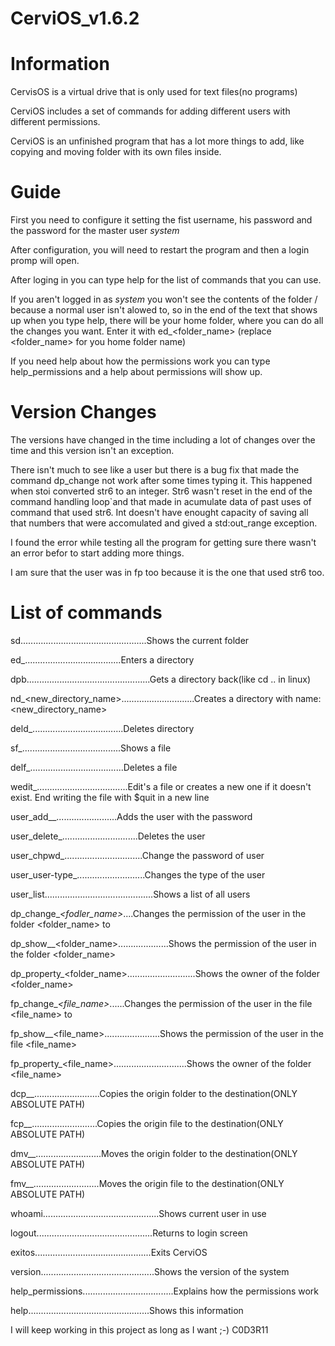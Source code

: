 # CerviOS_v1.6.2

# Information
CervisOS is a virtual drive that is only used for text files(no programs)

CerviOS includes a set of commands for adding different users with different permissions.

CerviOS is an unfinished program that has a lot more things to add, like copying and moving folder with its own files inside.

# Guide

First you need to configure it setting the fist username, his password and the password for the master user _system_

After configuration, you will need to restart the program and then a login promp will open.

After loging in you can type help for the list of commands that you can use.

If you aren't logged in as _system_ you won't see the contents of the folder / because a normal user isn't alowed to, so in the end of the text that shows up when you type help, there will be your home folder, where you can do all the changes you want. Enter it with ed_<folder_name> (replace <folder_name> for you home folder name)

If you need help about how the permissions work you can type help_permissions and a help about permissions will show up.

# Version Changes

The versions have changed in the time including a lot of changes over the time and this version isn't an exception.

There isn't much to see like a user but there is a bug fix that made the command dp_change not work after some times typing it. This happened when stoi converted str6 to an integer. Str6 wasn't reset in the end of the command handling loop`and that made in acumulate data of past uses of command that used str6. Int doesn't have enought capacity of saving all that numbers that were accomulated and gived a std:out_range exception.

I found the error while testing all the program for getting sure there wasn't an error befor to start adding more things.

I am sure that the user was in fp too because it is the one that used str6 too.

# List of commands

sd..................................................Shows the current folder

ed_<directory>......................................Enters a directory

dpb.................................................Gets a directory back(like cd .. in linux)

nd_<new_directory_name>.............................Creates a directory with name: <new_directory_name>

deld_<directory>....................................Deletes <directory> directory

sf_<filename>.......................................Shows a file

delf_<filename>.....................................Deletes a file

wedit_<filename>....................................Edit's a file or creates a new one if it doesn't exist. End writing the file with $quit in a new line

user_add_<username>_<passwd>........................Adds the <username> user with the <passwd> password

user_delete_<username>..............................Deletes the <username> user

user_chpwd_<username>...............................Change the password of <username> user

user_user-type_<username>...........................Changes the type of the user <username>

user_list...........................................Shows a list of all users

dp_change_<username>_<fodler_name>_<write><read>....Changes the permission of the user <username> in the folder <folder_name> to <write><read>

dp_show_<username>_<folder_name>....................Shows the permission of the user <username> in the folder <folder_name>

dp_property_<folder_name>...........................Shows the owner of the folder <folder_name>

fp_change_<username>_<file_name>_<write><read>......Changes the permission of the user <username> in the file <file_name> to <write><read>

fp_show_<username>_<file_name>......................Shows the permission of the user <username> in the file <file_name>

fp_property_<file_name>.............................Shows the owner of the folder <file_name>

dcp_<oriigin>_<destiination>..........................Copies the origin folder to the destination(ONLY ABSOLUTE PATH)

fcp_<oriigin>_<destiination>..........................Copies the origin file to the destination(ONLY ABSOLUTE PATH)

dmv_<oriigin>_<destiination>..........................Moves the origin folder to the destination(ONLY ABSOLUTE PATH)

fmv_<oriigin>_<destiination>..........................Moves the origin file to the destination(ONLY ABSOLUTE PATH)

whoami..............................................Shows current user in use

logout..............................................Returns to login screen

exitos..............................................Exits CerviOS

version.............................................Shows the version of the system

help_permissions....................................Explains how the permissions work

help................................................Shows this information



I will keep working in this project as long as I want ;-)
C0D3R11
